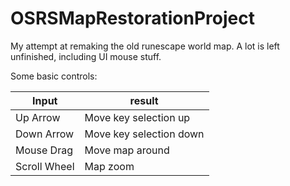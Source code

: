 OSRSMapRestorationProject
=========================

My attempt at remaking the old runescape world map. A lot is left unfinished, including UI mouse stuff.


Some basic controls:

Input         |   result
--------------|-----------
Up Arrow      | Move key selection up
Down Arrow    | Move key selection down
Mouse Drag    | Move map around
Scroll Wheel  | Map zoom
